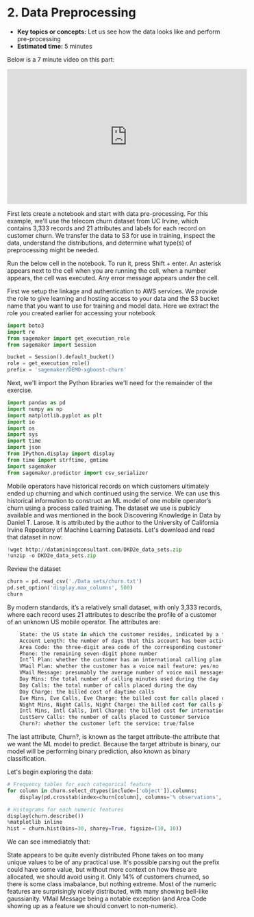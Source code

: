 # 2. Data Preprocessing

* **Key topics or concepts:** Let us see how the data looks like and perform pre-processing
* **Estimated time:** 5 minutes

Below is a 7 minute video on this part:
<iframe width="560" height="315" src="https://www.youtube.com/embed/zxLq6iMLfxE" frameborder="0" allow="accelerometer; autoplay; encrypted-media; gyroscope; picture-in-picture" allowfullscreen></iframe>

First lets create a notebook and start with data pre-processing. For this example, we'll use the telecom churn dataset from UC Irvine, 
which contains 3,333 records and 21 attributes and labels for each record on customer churn. 
We transfer the data to S3 for use in training, inspect the data, understand the distributions, and determine what type(s) of preprocessing might be needed.

Run the below cell in the notebook. To run it, press Shift + enter. An asterisk appears next to the cell when you are running the cell, when a number appears, the cell was executed. Any error message appears under the cell.

First we setup the linkage and authentication to AWS services. We provide the role to give learning and hosting access to your data and the S3 bucket name that you want to use for training and model data.  Here we extract the role you created earlier for accessing your notebook

```python
import boto3
import re
from sagemaker import get_execution_role
from sagemaker import Session
```

```python
bucket = Session().default_bucket()
role = get_execution_role()
prefix = 'sagemaker/DEMO-xgboost-churn'
```

<p>Next, we'll import the Python libraries we'll need for the remainder of the exercise. </p>

```python
import pandas as pd
import numpy as np
import matplotlib.pyplot as plt
import io
import os
import sys
import time
import json
from IPython.display import display
from time import strftime, gmtime
import sagemaker
from sagemaker.predictor import csv_serializer
```

Mobile operators have historical records on which customers ultimately ended up churning and which continued using the service. We can use this historical information to construct an ML model of one mobile operator’s churn using a process called training.
The dataset we use is publicly available and was mentioned in the book Discovering Knowledge in Data by Daniel T. Larose. It is attributed by the author to the University of California Irvine Repository of Machine Learning Datasets. Let's download and read that dataset in now:


```python
!wget http://dataminingconsultant.com/DKD2e_data_sets.zip
!unzip -o DKD2e_data_sets.zip
```

Review the dataset

```python
churn = pd.read_csv('./Data sets/churn.txt')
pd.set_option('display.max_columns', 500)
churn
```
By modern standards, it’s a relatively small dataset, with only 3,333 records, where each record uses 21 attributes to describe the profile of a customer of an unknown US mobile operator. The attributes are:

```python
	State: the US state in which the customer resides, indicated by a two-letter abbreviation; for example, OH or NJ
	Account Length: the number of days that this account has been active
	Area Code: the three-digit area code of the corresponding customer’s phone number
	Phone: the remaining seven-digit phone number
	Int’l Plan: whether the customer has an international calling plan: yes/no
	VMail Plan: whether the customer has a voice mail feature: yes/no
	VMail Message: presumably the average number of voice mail messages per month
	Day Mins: the total number of calling minutes used during the day
	Day Calls: the total number of calls placed during the day
	Day Charge: the billed cost of daytime calls
	Eve Mins, Eve Calls, Eve Charge: the billed cost for calls placed during the evening
	Night Mins, Night Calls, Night Charge: the billed cost for calls placed during nighttime
	Intl Mins, Intl Calls, Intl Charge: the billed cost for international calls
	CustServ Calls: the number of calls placed to Customer Service
	Churn?: whether the customer left the service: true/false
```

The last attribute, Churn?, is known as the target attribute–the attribute that we want the ML model to predict. Because the target attribute is binary, our model will be performing binary prediction, also known as binary classification.

Let's begin exploring the data:

```python
# Frequency tables for each categorical feature
for column in churn.select_dtypes(include=['object']).columns:
    display(pd.crosstab(index=churn[column], columns='% observations', normalize='columns'))

# Histograms for each numeric features
display(churn.describe())
%matplotlib inline
hist = churn.hist(bins=30, sharey=True, figsize=(10, 10))
```

We can see immediately that:

State appears to be quite evenly distributed
Phone takes on too many unique values to be of any practical use. It's possible parsing out the prefix could have some value, but without more context on how these are allocated, we should avoid using it.
Only 14% of customers churned, so there is some class imabalance, but nothing extreme.
Most of the numeric features are surprisingly nicely distributed, with many showing bell-like gaussianity. VMail Message being a notable exception (and Area Code showing up as a feature we should convert to non-numeric).